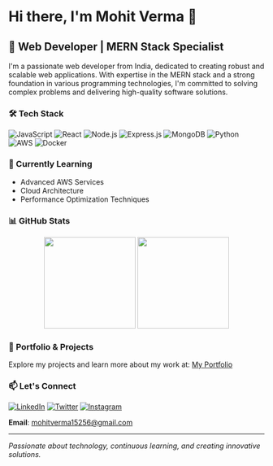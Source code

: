 # Hi there, I'm Mohit Verma 👋

## 🚀 Web Developer | MERN Stack Specialist

I'm a passionate web developer from India, dedicated to creating robust and scalable web applications. With expertise in the MERN stack and a strong foundation in various programming technologies, I'm committed to solving complex problems and delivering high-quality software solutions.

### 🛠️ Tech Stack

![JavaScript](https://img.shields.io/badge/-JavaScript-F7DF1E?style=flat-square&logo=javascript&logoColor=black)
![React](https://img.shields.io/badge/-React-61DAFB?style=flat-square&logo=react&logoColor=white)
![Node.js](https://img.shields.io/badge/-Node.js-339933?style=flat-square&logo=nodedotjs&logoColor=white)
![Express.js](https://img.shields.io/badge/-Express.js-000000?style=flat-square&logo=express&logoColor=white)
![MongoDB](https://img.shields.io/badge/-MongoDB-47A248?style=flat-square&logo=mongodb&logoColor=white)
![Python](https://img.shields.io/badge/-Python-3776AB?style=flat-square&logo=python&logoColor=white)
![AWS](https://img.shields.io/badge/-AWS-232F3E?style=flat-square&logo=amazonaws&logoColor=white)
![Docker](https://img.shields.io/badge/-Docker-2496ED?style=flat-square&logo=docker&logoColor=white)

### 🌱 Currently Learning
- Advanced AWS Services
- Cloud Architecture
- Performance Optimization Techniques

### 📊 GitHub Stats

<div align="center">
  <img height="180em" src="https://github-readme-stats.vercel.app/api/top-langs/?username=mohitgit22&layout=compact&theme=radical"/>
  <img height="180em" src="https://github-readme-stats.vercel.app/api?username=mohitgit22&show_icons=true&theme=radical&include_all_commits=true&count_private=true"/>
</div>

### 💼 Portfolio & Projects
Explore my projects and learn more about my work at: [My Portfolio](https://mohitportfolio15256.netlify.app/)

### 📫 Let's Connect

[![LinkedIn](https://img.shields.io/badge/-LinkedIn-0A66C2?style=flat-square&logo=linkedin&logoColor=white)](https://linkedin.com/in/mohit-verma-3300842b4)
[![Twitter](https://img.shields.io/badge/-Twitter-1DA1F2?style=flat-square&logo=twitter&logoColor=white)](https://twitter.com/mohitverma15256)
[![Instagram](https://img.shields.io/badge/-Instagram-E4405F?style=flat-square&logo=instagram&logoColor=white)](https://instagram.com/mohit_18vs)

**Email**: mohitverma15256@gmail.com

---

*Passionate about technology, continuous learning, and creating innovative solutions.*
